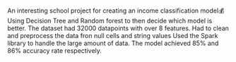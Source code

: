 An interesting school project for creating an income classification model💰
Using Decision Tree and Random forest to then decide which model is better.
The dataset had 32000 datapoints with over 8 features.
Had to clean and preprocess the data fron null cells and string values
Used the Spark library to handle the large amount of data.
The model achieved 85% and 86% accuracy rate respectively.
